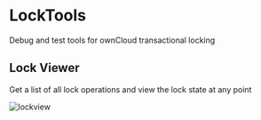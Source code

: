 # LockTools

Debug and test tools for ownCloud transactional locking

## Lock Viewer

Get a list of all lock operations and view the lock state at any point

![lockview](https://i.imgur.com/MDGs2Cb.png)
